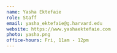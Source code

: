 ```yaml
---
name: Yasha Ektefaie
role: Staff
email: yasha_ektefaie@g.harvard.edu
website: https://www.yashaektefaie.com
photo: yasha.png
office-hours: Fri, 11am - 12pm
---
```

